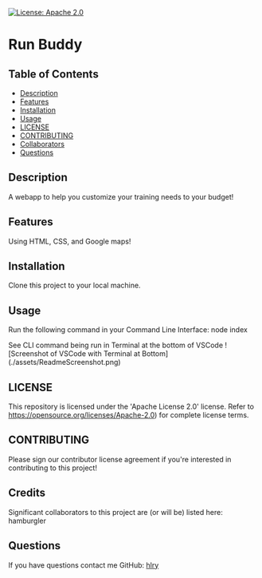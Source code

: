 
[![License: Apache 2.0](https://img.shields.io/badge/License-Apache%202.0-blue.svg)](https://opensource.org/licenses/Apache-2.0)

# Run Buddy

## Table of Contents
* [Description](#Description)
* [Features](#Features)
* [Installation](#Installation)
* [Usage](#Usage)
* [LICENSE](#LICENSE)
* [CONTRIBUTING](#CONTRIBUTING)
* [Collaborators](#Collaborators)
* [Questions](#Questions)

## Description
A webapp to help you customize your training needs to your budget!

## Features
Using HTML, CSS, and Google maps!

## Installation
Clone this project to your local machine.

## Usage
Run the following command in your Command Line Interface:
node index

See CLI command being run in Terminal at the bottom of VSCode
![Screenshot of VSCode with Terminal at Bottom]
(./assets/ReadmeScreenshot.png)

## LICENSE
This repository is licensed under the 'Apache License 2.0' license.
Refer to https://opensource.org/licenses/Apache-2.0) for complete license terms.

## CONTRIBUTING
Please sign our contributor license agreement if you're interested in contributing to this project!

## Credits
Significant collaborators to this project are (or will be) listed here:
hamburgler

## Questions

If you have questions contact me
GitHub: [hlry](https://github.com/hlry)

